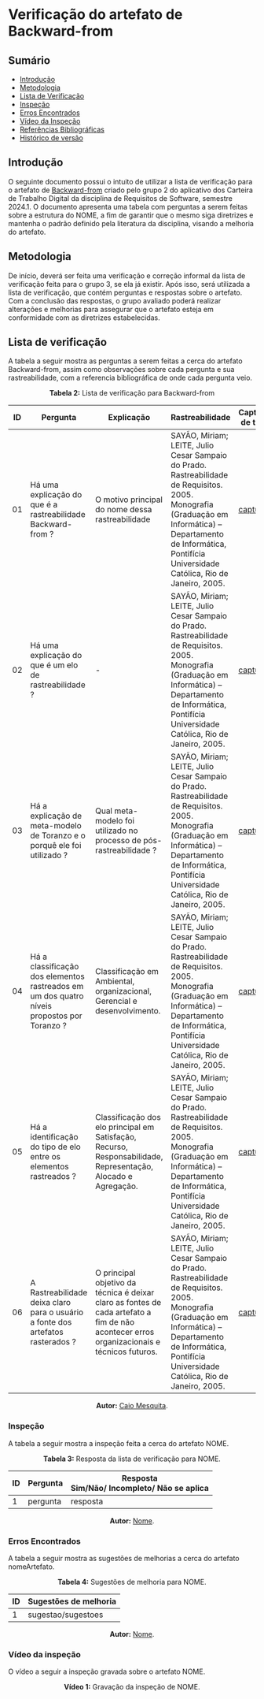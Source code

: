 # Verificação do artefato de Backward-from

## Sumário
* [Introdução](#Introdução)
* [Metodologia](#Metodologia)
* [Lista de Verificação](#Lista-de-Verificação)
* [Inspeção](#Inspeção)
* [Erros Encontrados](#Erros-Encontrados)
* [Vídeo da Inspeção](#Vídeo-da-Inspeção)
* [Referências Bibliográficas](#Referências-Bibliográficas)
* [Histórico de versão](#Histórico-de-versão)


## Introdução

O seguinte documento possui o intuito de utilizar a lista de verificação para o artefato de [Backward-from](https://requisitos-de-software.github.io/2024.1-CarteiradeTrabalhoDigital/#/posRastreabilidade/backwardFrom) criado pelo grupo 2 do aplicativo dos Carteira de Trabalho Digital da disciplina de Requisitos de Software, semestre 2024.1. O documento apresenta uma tabela com perguntas a serem feitas sobre a estrutura do NOME, a fim de garantir que o mesmo siga diretrizes e mantenha o padrão definido pela literatura da disciplina, visando a melhoria do artefato.


## Metodologia

De início, deverá ser feita uma verificação e correção informal da lista de verificação feita para o grupo 3, se ela já existir. Após isso, será utilizada a lista de verificação, que contém perguntas e respostas sobre o artefato. Com a conclusão das respostas, o grupo avaliado poderá realizar alterações e melhorias para assegurar que o artefato esteja em conformidade com as diretrizes estabelecidas.


## Lista de verificação

A tabela a seguir mostra as perguntas a serem feitas a cerca do artefato Backward-from, assim como observações sobre cada pergunta e sua rastreabilidade, com a referencia bibliográfica de onde cada pergunta veio.

<center>

<b>Tabela 2:</b> Lista de verificação para Backward-from

| ID  | Pergunta | Explicação | Rastreabilidade | Captura de tela |
| --- | -------- | ---------- | --------------- | --------------- |
| 01  | Há uma explicação do que é a rastreabilidade Backward-from ? | O motivo principal do nome dessa rastreabilidade | SAYÃO, Miriam; LEITE, Julio Cesar Sampaio do Prado. Rastreabilidade de Requisitos. 2005. Monografia (Graduação em Informática) – Departamento de Informática, Pontifícia Universidade Católica, Rio de Janeiro, 2005. | [captura](https://prnt.sc/C02Gm5N7X9Cw) |
| 02  | Há uma explicação do que é um elo de rastreabilidade ? | -  | SAYÃO, Miriam; LEITE, Julio Cesar Sampaio do Prado. Rastreabilidade de Requisitos. 2005. Monografia (Graduação em Informática) – Departamento de Informática, Pontifícia Universidade Católica, Rio de Janeiro, 2005. | [captura](https://prnt.sc/HYnTcGAypQEk) |
| 03  | Há a explicação de meta-modelo de Toranzo e o porquê ele foi utilizado ? | Qual meta-modelo foi utilizado no processo de pós-rastreabilidade ?  | SAYÃO, Miriam; LEITE, Julio Cesar Sampaio do Prado. Rastreabilidade de Requisitos. 2005. Monografia (Graduação em Informática) – Departamento de Informática, Pontifícia Universidade Católica, Rio de Janeiro, 2005. | [captura](https://prnt.sc/c8qYlwoYel_I) |
| 04  | Há a classificação dos elementos rastreados em um dos quatro níveis propostos por Toranzo ?  | Classificação em Ambiental, organizacional, Gerencial e desenvolvimento. | SAYÃO, Miriam; LEITE, Julio Cesar Sampaio do Prado. Rastreabilidade de Requisitos. 2005. Monografia (Graduação em Informática) – Departamento de Informática, Pontifícia Universidade Católica, Rio de Janeiro, 2005. | [captura](https://prnt.sc/EZHb4O4LmfTe) |
| 05  | Há a identificação do tipo de elo entre os elementos rastreados ?  | Classificação dos elo principal em Satisfação, Recurso, Responsabilidade, Representação, Alocado e Agregação.  | SAYÃO, Miriam; LEITE, Julio Cesar Sampaio do Prado. Rastreabilidade de Requisitos. 2005. Monografia (Graduação em Informática) – Departamento de Informática, Pontifícia Universidade Católica, Rio de Janeiro, 2005. | [captura](https://prnt.sc/TlCn52BIngrU) |
| 06  | A Rastreabilidade deixa claro para o usuário a fonte dos artefatos rasterados ? | O principal objetivo da técnica é deixar claro as fontes de cada artefato a fim de não acontecer erros organizacionais e técnicos futuros.  | SAYÃO, Miriam; LEITE, Julio Cesar Sampaio do Prado. Rastreabilidade de Requisitos. 2005. Monografia (Graduação em Informática) – Departamento de Informática, Pontifícia Universidade Católica, Rio de Janeiro, 2005. | [captura](https://prnt.sc/9Dnzu_M60NL7) |


<b>Autor:</b> <a href="https://github.com/Caiomesvie">Caio Mesquita</a>.

</center>


### Inspeção

A tabela a seguir mostra a inspeção feita a cerca do artefato NOME.

<center>

<b>Tabela 3:</b> Resposta da lista de verificação para NOME.

| ID |  Pergunta | Resposta <br> Sim/Não/ Incompleto/ Não se aplica |
| -- | --------- | ------------------------------------------------ |
| 1  | pergunta  | resposta                                         |

<b>Autor:</b> <a href="https://github.com/nome">Nome</a>.

</center>


### Erros Encontrados

A tabela a seguir mostra as sugestões de melhorias a cerca do artefato nomeArtefato.

<center>

<b>Tabela 4:</b> Sugestões de melhoria para NOME.

| ID |  Sugestões de melhoria | 
| -- | ---------------------- |
| 1  | sugestao/sugestoes     |

<b>Autor:</b> <a href="https://github.com/nome">Nome</a>.

</center>


### Vídeo da inspeção

O vídeo a seguir a inspeção gravada sobre o artefato NOME.

<center>

<b>Vídeo 1:</b> Gravação da inspeção de NOME.

<iframe width="400" height="800" src="" title="Inspeção de NOME" frameborder="0" allow="accelerometer; autoplay; clipboard-write; encrypted-media; gyroscope; picture-in-picture; web-share" referrerpolicy="strict-origin-when-cross-origin" allowfullscreen></iframe>

É possível acessar o vídeo por meio deste [link]().

<b>Autor:</b> <a href="https://github.com/nome">Nome</a>.

</center>


## Bibliografia

1. SAYÃO, Miriam; LEITE, Julio Cesar Sampaio do Prado. Rastreabilidade de Requisitos. 2005. Monografia (Graduação em Informática) – Departamento de Informática, Pontifícia Universidade Católica, Rio de Janeiro, 2005. 


## Histórico de versão

| Versão | Alteração                           | Responsável     | Revisor         | Data       |
| ------ | ----------------------------------- | --------------- | --------------- | ---------- |
| 1.0    | Criação do artefato                 | Caio Mesquita Vieria      | nome            | 01/07/2024 |
.